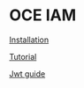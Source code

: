 # OCE IAM

[Installation](document/install.md)

[Tutorial](document/install.md)

[Jwt guide](document/jwt-guide.md)

